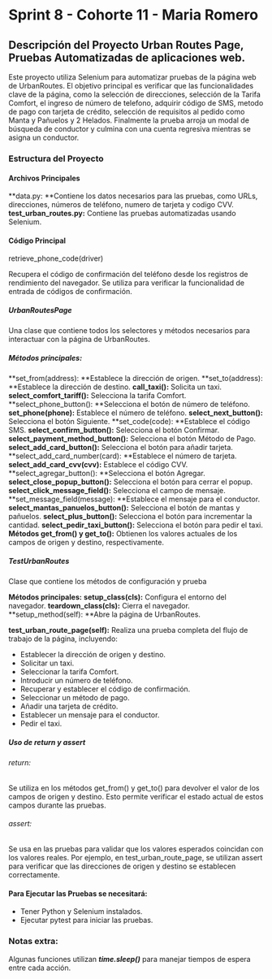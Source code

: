 # Sprint 8 - Cohorte 11 - Maria Romero
## Descripción del Proyecto Urban Routes Page, Pruebas Automatizadas de aplicaciones web.


Este proyecto utiliza Selenium para automatizar pruebas de la página web de UrbanRoutes. El objetivo principal es verificar que las funcionalidades clave de la página, como la selección de direcciones, selección de la Tarifa Comfort, el ingreso de número de telefono, adquirir código de SMS, metodo de pago con tarjeta de crédito, selección de requisitos al pedido como Manta y Pañuelos y 2 Helados. Finalmente la prueba arroja un modal de búsqueda de conductor y culmina con una cuenta regresiva mientras se asigna un conductor.

### Estructura del Proyecto
#### Archivos Principales
**data.py: **Contiene los datos necesarios para las pruebas, como URLs, direcciones, números de teléfono, numero de tarjeta y codigo CVV.
**test_urban_routes.py:** Contiene las pruebas automatizadas usando Selenium.

#### Código Principal
retrieve_phone_code(driver)

Recupera el código de confirmación del teléfono desde los registros de rendimiento del navegador. Se utiliza para verificar la funcionalidad de entrada de códigos de confirmación.

##### UrbanRoutesPage

Una clase que contiene todos los selectores y métodos necesarios para interactuar con la página de UrbanRoutes.

##### Métodos principales:
**set_from(address): **Establece la dirección de origen.
**set_to(address): **Establece la dirección de destino.
**call_taxi():** Solicita un taxi.
**select_comfort_tariff():** Selecciona la tarifa Comfort.
**select_phone_button(): **Selecciona el botón de número de teléfono.
**set_phone(phone):** Establece el número de teléfono.
**select_next_button():** Selecciona el botón Siguiente.
**set_code(code): **Establece el código SMS.
**select_confirm_button():** Selecciona el botón Confirmar.
**select_payment_method_button():** Selecciona el botón Método de Pago.
**select_add_card_button():** Selecciona el botón para añadir tarjeta.
**select_add_card_number(card): **Establece el número de tarjeta.
**select_add_card_cvv(cvv):** Establece el código CVV.
**select_agregar_button(): **Selecciona el botón Agregar.
**select_close_popup_button():** Selecciona el botón para cerrar el popup.
**select_click_message_field():** Selecciona el campo de mensaje.
**set_message_field(message): **Establece el mensaje para el conductor.
**select_mantas_panuelos_button():** Selecciona el botón de mantas y pañuelos.
**select_plus_button():** Selecciona el botón para incrementar la cantidad.
**select_pedir_taxi_button():** Selecciona el botón para pedir el taxi.
**Métodos get_from() y get_to():** Obtienen los valores actuales de los campos de origen y destino, respectivamente.

##### TestUrbanRoutes

Clase que contiene los métodos de configuración y prueba

**Métodos principales:**
**setup_class(cls):** Configura el entorno del navegador.
**teardown_class(cls):** Cierra el navegador.
**setup_method(self): **Abre la página de UrbanRoutes.

**test_urban_route_page(self):** Realiza una prueba completa del flujo de trabajo de la página, incluyendo:
- Establecer la dirección de origen y destino.
- Solicitar un taxi.
- Seleccionar la tarifa Comfort.
- Introducir un número de teléfono.
- Recuperar y establecer el código de confirmación.
- Seleccionar un método de pago.
- Añadir una tarjeta de crédito.
- Establecer un mensaje para el conductor.
- Pedir el taxi.

##### Uso de return y assert
###### return:

Se utiliza en los métodos get_from() y get_to() para devolver el valor de los campos de origen y destino. Esto permite verificar el estado actual de estos campos durante las pruebas.

###### assert:

Se usa en las pruebas para validar que los valores esperados coincidan con los valores reales. Por ejemplo, en test_urban_route_page, se utilizan assert para verificar que las direcciones de origen y destino se establecen correctamente.

#### Para Ejecutar las Pruebas se necesitará:
-  Tener Python y Selenium instalados.
- Ejecutar pytest para iniciar las pruebas.

### Notas extra:
Algunas funciones utilizan ***time.sleep()*** para manejar tiempos de espera entre cada acción.
